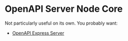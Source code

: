 # OpenAPI Server Node Core

Not particularly useful on its own. You probably want:

- [OpenAPI Express Server](../express)
